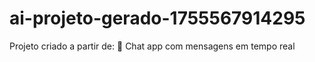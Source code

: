 # ai-projeto-gerado-1755567914295
Projeto criado a partir de: 💬 Chat app com mensagens em tempo real
